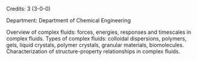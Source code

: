 Credits: 3 (3-0-0)

Department: Department of Chemical Engineering

Overview of complex fluids: forces, energies, responses and timescales in complex fluids. Types of complex fluids: colloidal dispersions, polymers, gels, liquid crystals, polymer crystals, granular materials, biomolecules. Characterization of structure-property relationships in complex fluids.